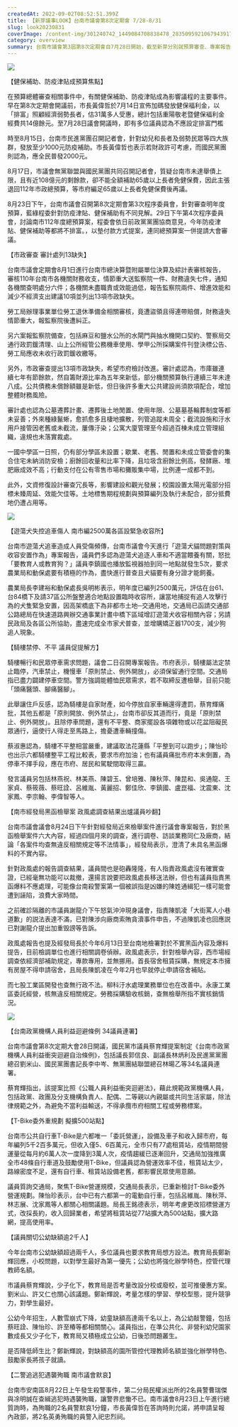 ```yaml
---
createdAt: 2022-09-02T08:52:51.399Z
title: 【新芽議事LOOK】台南市議會第8次定期會 7/28-8/31
slug: look20230831
coverImage: /content-img/301240742_1449084708838478_2835095921067943917_n.jpeg
category: overview
summary: 台南市議會第3屆第8次定期會自7月28日開始，截至新芽分別就預算審查、專案報告、市政質詢，依影響性程度摘錄部分新聞事件標題，讓大家簡要回顧這段時間的台南市議會動態。
---
```

![](/content-img/302098067_1449084755505140_2521784312495787168_n.jpeg)

【健保補助、防疫津貼成預算焦點】

在預算總體審查相關事件中，有關健保補助、防疫津貼成為影響議程的主要事件。早在第8次定期會開議前，市長黃偉哲於7月14日宣佈加碼發放健保福利金，以「排富」照顧經濟弱勢長者，估31萬多人受惠，總計包括重陽敬老暨健保褔利金經費共14億餘元。至7月28日議會開議時，即有多位議員認為不應設定排富門檻

時至8月15日，台南市民進黨團召開記者會，針對幼兒和長者及弱勢民眾等四大族群，發放至少1000元防疫補助。市長黃偉哲也表示若財政許可考慮，而國民黨團則認為，應全民普發2000元。

8月17日，市議會無黨聯盟與國民黨團共同召開記者會，質疑台南市未達舉債上限，且有近108億元的剩餘款，卻不能全額補助65歲以上長者免健保費，因此主張退回112年市政總預算，等市府編足65歲以上長者免健保費後再議。

8月23日下午，台南市議會召開第8次定期會第3次程序委員會，針對審查明年度預算，藍綠程委針對防疫津貼、健保補助有不同見解。29日下午第4次程序委員會，討論南市112年度總預算案，程委會依日前政黨黨團協商意見，今年防疫津貼、健保補助等都將不排富。，以墊付款方式提案，連同總預算案一併提請大會審議。

【市政審查 審計處列13缺失】

台南市議會定期會8月1日進行台南市總決算暨附屬單位決算及綜計表審核報告，審核110年台南市各機關財務收支，情節重大送監察院一件、財務違失七件，通知各機關查明處分六件；各機關未盡職責或效能過低，報告監察院兩件、增進效能和減少不經濟支出建議10項並列出13項市政缺失。

勞工局辦理事業單位勞工退休準備金相關審核，竟遭盜領且得連帶賠償，財務違失情節重大，報監察院後遭糾正。

另六案報監察院備查，包括麻豆和鹽水公所的水閘門與抽水機開口契約、警察局交通行政罰鍰清理、山上公所經管公務機車使用、學甲公所採購案件刊登決標公告、勞工局應收未收行政罰鍰收繳等。

另外，市政審查提出13項市政缺失，希望市府檢討改進。審計處認為，市庫雖連續七年有節餘款，然自籌財源比率為五年來新低，部分機關預算執行連續三年未達八成。公共債務未償餘額雖是新低，但日後許多重大公共建設尚須款項配合，增加整體財務風險。

審計處也認為公墓遷葬計畫、遷葬後土地閒置、使用年限、公墓墓基輪葬制度等都未妥善；外來種綠鬣蜥，愈抓愈多且棲地擴散，列管追蹤未周全；截流設施和汙水用戶接管因老舊或未截流，屢傳汙染；公寓大廈管理至今超過百棟未成立管理組織，違規也未落實裁處。

一國中學區一日照，仍有部分學區未設置；歇業、老舊、閒置和未成立管委會的集合住宅未納消防安檢；廚餘回收量和比率下降，且垃圾含廚餘比例高，發酵廠、堆肥廠成效不高；行動支付在公有零售市場和攤販集中場，比例連一成都不到。

此外，文資修復設計審查冗長等，影響建設和觀光發展；校園設置太陽光電部分招標未臻周延、效能欠佳等。土地標售期程規劃與預算編列及執行未配合，部分抵費地仍遭占用等。

![](/content-img/305024040_1449084735505142_5325700426914475400_n.jpeg)

【遊蕩犬失控追車傷人 南市編2500萬各區設緊急收容所】

台南市遊蕩犬追車造成人員受傷頻傳，台南市議會今天進行「遊蕩犬貓問題對策與收容安置作為」專案報告，議員們多認為遊蕩犬追逐人車和不適當餵養有關，怒批「要教育人或教育狗？」議員李鎮國也播放監視器拍到同一地點就發生5次，要求農業局和動保處要有積極的作為，盡快進行普查且犬貓要有身分證才能飼養。

農業局長李建裕和動保處長吳明彬表示，明年度已編列2500萬元，評估在台61、台84橋下及請37區公所盤整適合地點設置臨時收容所，讓當地捕捉有追人攻擊行為的犬隻緊急安置，因高架橋底下為非都市土地─交通用地，交通局已函請交通部公路總局在快速道路興辦交通事業計畫中橋下區域增訂遊蕩犬收容相關內容；另請民政局及各區公所協助，盡速完成全市家犬普查，並增購矯正器1700支，減少狗追人現象。

【騎樓禁停、不平 議員促提解方】

騎樓暢行和民眾停車需求問題，議會二日召開專案報告。市府表示，騎樓屬法定禁止臨停，汽車禁止，機慢車「原則禁止、例外開放」，必須保留通行空間。交通局指已盡力闢建停車空間。警方強調能體恤民眾需求，若不取締反遭檢舉，目前只能「頭痛醫頭、腳痛醫腳」。

此舉讓住戶反感，認為騎樓是自家財產，如今停放自家車輛還得遭罰，蔡育輝痛批，其他五都是「原則開放、例外禁止」，台南市卻反其道而行，竟是「原則禁止、例外開放」。且除停車問題，還有不平整、商家擺設各項雜物或以花盆阻礙民眾通行，逼使行人得走至馬路上，擔憂遭車輛撞傷。

蔡淑惠認為，騎樓不平整相當嚴重，建議取法花蓮縣「平整到可以跑步」；陳怡珍也出示六都騎樓整平工程比較表，要求市府加油；也有議員痛批市府本末倒置，為停車不擇手段，應在市府、居民和駕駛間取得三贏。

發言議員另包括林燕祝、林美燕、陳碧玉、曾培雅、陳秋萍、陳昆和、吳通龍、王家貞、蔡筱薇、蔡旺詮、呂維胤、黃麗招、鄭佳欣、李鎮國、盧崑福、沈震東、沈家鳳、李宗翰、李偉智等人。

【南市經發局黑函檢舉案 政風處調查結果出爐議員吵翻】

台南市議會議會8月24日下午針對經發局近來檢舉案件進行議會專案報告，對於黑函檢舉案件六大內容，經過四個月來的調查，進行調卷、訪談業務同仁及廠商，結論「各案件均查無違反相關規定等不法情事」，經發局表示，澄清了未具名黑函爆料的不實內容。

針對政風處的報告調查結果，議員間也是砲轟隆隆，有人指責政風處沒有確實查證，已經毫無功能可以裁撤，還揚言說要把政風處長移送法辦，但也有議員指責黑函爆料不應處理，可能像台南殺警案第一個被誤指是凶嫌的陳姓通緝犯一樣可能會遭到誣陷，浪費大家時間。

之前確診隔離的市議員謝龍介下午怒氣沖沖現身議會，指責陳凱凌「大街罵人小巷道歉」的説法表達不滿，已對陳涉向廠商索賄貪瀆事件申告，不過陳凱凌也回應説已對謝龍介提出加重毁謗等告訴。

政風處報告也提及經發局長於今年6月13日至台南地檢署對於不實黑函內容及爆料提告，目前檢調單位也進行相關調卷偵辦。政風處表示，針對檢舉內容，西市場經調查依經濟部補助規定，專款專用，並無挪用。首長宿舍租賃採購，無規定本市擁有房屋不得申請宿舍，且局長陳凱凌在今年2月也早就停止申請宿舍補貼。

而七股工業區開發也查無行政不法。柳科汙水處理業務單位也在改善中。永康工業區委託經營，核無違反相關規定。勞務採購驗收核銷，查無檢舉所指不實核銷情況。



![](/content-img/302013072_1449084745505141_2547122320691807619_n.jpeg)

【台南政黨機構人員利益迴避條例 34議員連署】

台南市議會第8次定期大會28日開議，國民黨市議員蔡育輝提案制定《台南市政黨機構人員利益衝突迴避自治條例》，包括議長郭信良、副議長林炳利及民進黨黨團總召劉米山、國民黨團書記長李中岑、無黨團結聯盟總召林暘乙等34名議員連署。

蔡育輝指出，該提案比照《公職人員利益衝突迴避法》，藉此規範政黨機構人員，包括政黨、政團及分支機構負責人、配偶、二等親以內親屬或共同生活家屬，除法律規範之外，為避免不當利益輸送，不得承攬市府相關工程或勞務標案。

【T-Bike委外重規劃 擬擴500站點】

台南市公共自行車T-Bike是六都唯一「委託營運」，設備及車子和收入歸市府，每年編列5千2百多萬元，但收入僅5、6百萬元，全市只有77處租賃站，疫情期間營運量從每月約6萬人次一度降到3萬人次，疫情趨緩已逐漸回升，交通局加強推廣全市48條自行車道及鼓勵使用T-Bike，但議員認為營運效率不佳，租賃站太少，路線密度不足，還有自行車、租賃站設備老舊，都影響民眾使用意願。

議員質詢交通局，聚焦T-Bike營運規模，交通局長表示，已重新檢討T-Bike委外營運規劃。陳怡珍表示，台中已有六都第一的電動自行車，包括呂維胤、陳秋萍、林志展、沈家鳳等人都關心相關議題。局長王銘德表示，明年考慮更改招標營運方式，改採長約，收入回歸業者，希望將租賃站從77站擴大為500站點，擴大路網，提高使用率。

【議員關切公幼缺額逾2千人】

今年台南市公幼缺額超過兩千人，多位議員也要求教育局想方設法。教育局長鄭新輝回應，小校問題，以對學生最好為第一優先；公幼也將強化辦學特色，控管代理教師名額。

市議員蔡育輝說，少子化下，教育局是否考量改設分校或廢校，並可推優惠方案。劉米山、許又仁也關心該議題。鄭新輝說，考量怎樣的學習、學校型態，提升競爭力，對學生最好。

公幼今年招生，人數雪崩式下降，幼童缺額高達兩千名以上，為公幼敲警鐘，包括蔡旺詮、陳怡珍、許至椿等都相關關心。議員指出，在準公共化、非營利幼兒園家數成長又少子化下，教育局又積極成立公幼，日後恐問題叢生。

是否降低師生比？鄭新輝說，對缺額高的園所管控代理教師名額並強化辦學特色、鼓勵家長將孩子就讀。

【二警追逃犯遇襲殉職 南市議會默哀】

台南市安南區8月22日上午發生殺警事件，第二分局民權派出所的2名員警曹瑞傑與凃明誠在查緝逃犯時遇襲殉職，讓警界悲慟不已。南市議會8月23日上午進行總質詢時，為殉職的2名員警默哀1分鐘，市長黃偉哲在答詢時則允諾，將申請呈報內政部，將2名英勇殉職的員警入祀忠烈祠。
